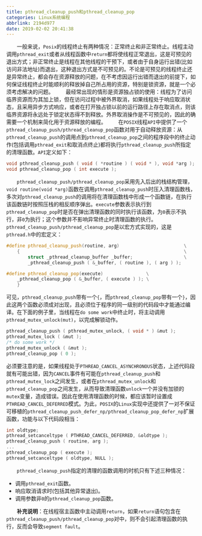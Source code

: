 ```yaml
---
title: pthread_cleanup_push和pthread_cleanup_pop
categories: Linux系统编程
abbrlink: 2194d977
date: 2019-02-02 20:41:38
---
```

&emsp;&emsp;一般来说，`Posix`的线程终止有两种情况：正常终止和非正常终止。线程主动调用`pthread_exit`或者从线程函数中`return`都将使线程正常退出，这是可预见的退出方式；非正常终止是线程在其他线程的干预下，或者由于自身运行出错(比如访问非法地址)而退出，这种退出方式是不可预见的。不论是可预见的线程终止还是异常终止，都会存在资源释放的问题，在不考虑因运行出错而退出的前提下，如何保证线程终止时能顺利的释放掉自己所占用的资源，特别是锁资源，就是一个必须考虑解决的问题。<!--more-->
&emsp;&emsp;最经常出现的情形是资源独占锁的使用：线程为了访问临界资源而为其加上锁，但在访问过程中被外界取消，如果线程处于响应取消状态，且采用异步方式响应，或者在打开独占锁以前的运行路径上存在取消点，则该临界资源将永远处于锁定状态得不到释放。外界取消操作是不可预见的，因此的确需要一个机制来简化用于资源释放的编程。
&emsp;&emsp;在`POSIX`线程`API`中提供了一个`pthread_cleanup_push/pthread_cleanup_pop`函数对用于自动释放资源：从`pthread_cleanup_push`的调用点到`pthread_cleanup_pop`之间的程序段中的终止动作(包括调用`pthread_exit`和取消点终止)都将执行`pthread_cleanup_push`所指定的清理函数。`API`定义如下：

``` cpp
void pthread_cleanup_push ( void ( *routine ) ( void * ), void *arg );
void pthread_cleanup_pop ( int execute );
```

&emsp;&emsp;`pthread_cleanup_push/pthread_cleanup_pop`采用先入后出的栈结构管理，`void routine(void *arg)`函数在调用`pthread_cleanup_push`时压入清理函数栈，多次对`pthread_cleanup_push`的调用将在清理函数栈中形成一个函数链，在执行该函数链时按照压栈的相反顺序弹出。`execute`参数表示执行到`pthread_cleanup_pop`时是否在弹出清理函数的同时执行该函数，为`0`表示不执行，非`0`为执行；这个参数并不影响异常终止时清理函数的执行。
&emsp;&emsp;`pthread_cleanup_push/pthread_cleanup_pop`是以宏方式实现的，这是`pthread.h`中的宏定义：

``` cpp
#define pthread_cleanup_push(routine, arg)                        \
    {                                                             \
        struct _pthread_cleanup_buffer _buffer;                   \
        _pthread_cleanup_push ( &_buffer, ( routine ), ( arg ) );

#define pthread_cleanup_pop(execute)                \
    _pthread_cleanup_pop ( &_buffer, ( execute ) ); \
    }
```

可见，`pthread_cleanup_push`带有一个`{`，而`pthread_cleanup_pop`带有一个`}`，因此这两个函数必须成对出现，且必须位于程序的同一级别的代码段中才能通过编译。在下面的例子里，当线程在`do some work`中终止时，将主动调用`pthread_mutex_unlock(mut)`，以完成解锁动作。

``` cpp
pthread_cleanup_push ( pthread_mutex_unlock, ( void * ) &mut );
pthread_mutex_lock ( &mut );
/* do some work */
pthread_mutex_unlock ( &mut );
pthread_cleanup_pop ( 0 );
```

必须要注意的是，如果线程处于`PTHREAD_CANCEL_ASYNCHRONOUS`状态，上述代码段就有可能出错，因为`CANCEL`事件有可能在`pthread_cleanup_push`和`pthread_mutex_lock`之间发生，或者在`pthread_mutex_unlock`和`pthread_cleanup_pop`之间发生，从而导致清理函数`unlock`一个并没有加锁的`mutex`变量，造成错误。因此在使用清理函数的时候，都应该暂时设置成`PTHREAD_CANCEL_DEFERRED`模式。为此，`POSIX`的`Linux`实现中还提供了一对不保证可移植的`pthread_cleanup_push_defer_np/pthread_cleanup_pop_defer_np`扩展函数，功能与以下代码段相当：

``` cpp
int oldtype;
pthread_setcanceltype ( PTHREAD_CANCEL_DEFERRED, &oldtype );
pthread_cleanup_push ( routine, arg );
...
pthread_cleanup_pop ( execute );
pthread_setcanceltype ( oldtype, NULL );
```

&emsp;&emsp;`pthread_cleanup_push`指定的清理的函数调用的时机只有下述三种情况：

- 调用`pthread_exit`函数。
- 响应取消请求时(包括其他异常退出)。
- 调用参数非`0`的`pthread_cleanup_pop`函数。

&emsp;&emsp;**补充说明**：在线程宿主函数中主动调用`return`，如果`return`语句包含在`pthread_cleanup_push/pthread_cleanup_pop`对中，则不会引起清理函数的执行，反而会导致`segment fault`。